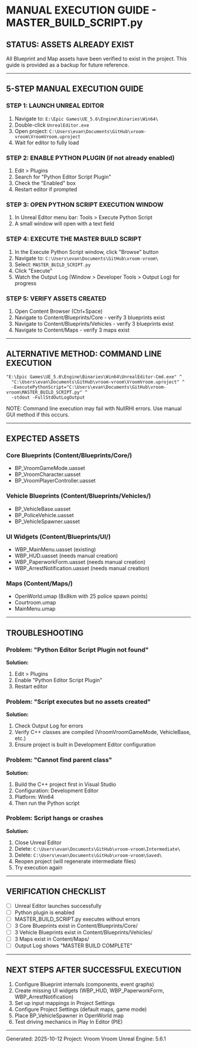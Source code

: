 # MANUAL EXECUTION GUIDE - MASTER_BUILD_SCRIPT.py

## STATUS: ASSETS ALREADY EXIST
All Blueprint and Map assets have been verified to exist in the project. This guide is provided as a backup for future reference.

---

## 5-STEP MANUAL EXECUTION GUIDE

### STEP 1: LAUNCH UNREAL EDITOR
1. Navigate to: `E:\Epic Games\UE_5.6\Engine\Binaries\Win64\`
2. Double-click `UnrealEditor.exe`
3. Open project: `C:\Users\evan\Documents\GitHub\vroom-vroom\VroomVroom.uproject`
4. Wait for editor to fully load

### STEP 2: ENABLE PYTHON PLUGIN (if not already enabled)
1. Edit > Plugins
2. Search for "Python Editor Script Plugin"
3. Check the "Enabled" box
4. Restart editor if prompted

### STEP 3: OPEN PYTHON SCRIPT EXECUTION WINDOW
1. In Unreal Editor menu bar: Tools > Execute Python Script
2. A small window will open with a text field

### STEP 4: EXECUTE THE MASTER BUILD SCRIPT
1. In the Execute Python Script window, click "Browse" button
2. Navigate to: `C:\Users\evan\Documents\GitHub\vroom-vroom\`
3. Select: `MASTER_BUILD_SCRIPT.py`
4. Click "Execute"
5. Watch the Output Log (Window > Developer Tools > Output Log) for progress

### STEP 5: VERIFY ASSETS CREATED
1. Open Content Browser (Ctrl+Space)
2. Navigate to Content/Blueprints/Core - verify 3 blueprints exist
3. Navigate to Content/Blueprints/Vehicles - verify 3 blueprints exist
4. Navigate to Content/Maps - verify 3 maps exist

---

## ALTERNATIVE METHOD: COMMAND LINE EXECUTION

```batch
"E:\Epic Games\UE_5.6\Engine\Binaries\Win64\UnrealEditor-Cmd.exe" ^
  "C:\Users\evan\Documents\GitHub\vroom-vroom\VroomVroom.uproject" ^
  -ExecutePythonScript="C:\Users\evan\Documents\GitHub\vroom-vroom\MASTER_BUILD_SCRIPT.py" ^
  -stdout -FullStdOutLogOutput
```

NOTE: Command line execution may fail with NullRHI errors. Use manual GUI method if this occurs.

---

## EXPECTED ASSETS

### Core Blueprints (Content/Blueprints/Core/)
- BP_VroomGameMode.uasset
- BP_VroomCharacter.uasset
- BP_VroomPlayerController.uasset

### Vehicle Blueprints (Content/Blueprints/Vehicles/)
- BP_VehicleBase.uasset
- BP_PoliceVehicle.uasset
- BP_VehicleSpawner.uasset

### UI Widgets (Content/Blueprints/UI/)
- WBP_MainMenu.uasset (existing)
- WBP_HUD.uasset (needs manual creation)
- WBP_PaperworkForm.uasset (needs manual creation)
- WBP_ArrestNotification.uasset (needs manual creation)

### Maps (Content/Maps/)
- OpenWorld.umap (8x8km with 25 police spawn points)
- Courtroom.umap
- MainMenu.umap

---

## TROUBLESHOOTING

### Problem: "Python Editor Script Plugin not found"
**Solution:**
1. Edit > Plugins
2. Enable "Python Editor Script Plugin"
3. Restart editor

### Problem: "Script executes but no assets created"
**Solution:**
1. Check Output Log for errors
2. Verify C++ classes are compiled (VroomVroomGameMode, VehicleBase, etc.)
3. Ensure project is built in Development Editor configuration

### Problem: "Cannot find parent class"
**Solution:**
1. Build the C++ project first in Visual Studio
2. Configuration: Development Editor
3. Platform: Win64
4. Then run the Python script

### Problem: Script hangs or crashes
**Solution:**
1. Close Unreal Editor
2. Delete: `C:\Users\evan\Documents\GitHub\vroom-vroom\Intermediate\`
3. Delete: `C:\Users\evan\Documents\GitHub\vroom-vroom\Saved\`
4. Reopen project (will regenerate intermediate files)
5. Try execution again

---

## VERIFICATION CHECKLIST

- [ ] Unreal Editor launches successfully
- [ ] Python plugin is enabled
- [ ] MASTER_BUILD_SCRIPT.py executes without errors
- [ ] 3 Core Blueprints exist in Content/Blueprints/Core/
- [ ] 3 Vehicle Blueprints exist in Content/Blueprints/Vehicles/
- [ ] 3 Maps exist in Content/Maps/
- [ ] Output Log shows "MASTER BUILD COMPLETE"

---

## NEXT STEPS AFTER SUCCESSFUL EXECUTION

1. Configure Blueprint internals (components, event graphs)
2. Create missing UI widgets (WBP_HUD, WBP_PaperworkForm, WBP_ArrestNotification)
3. Set up input mappings in Project Settings
4. Configure Project Settings (default maps, game mode)
5. Place BP_VehicleSpawner in OpenWorld map
6. Test driving mechanics in Play In Editor (PIE)

---

Generated: 2025-10-12
Project: Vroom Vroom
Unreal Engine: 5.6.1
